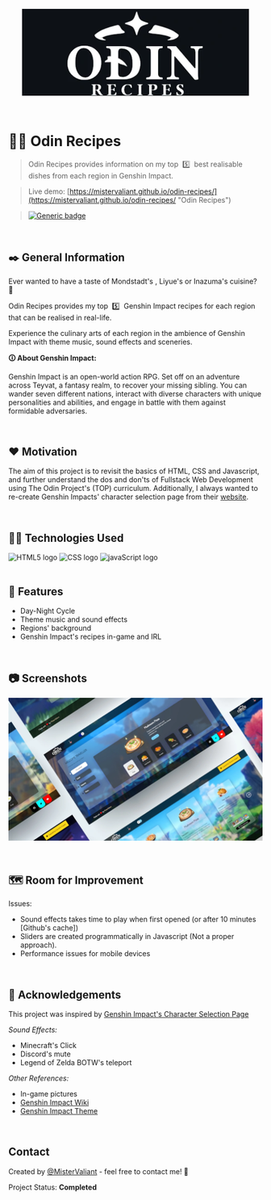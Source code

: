 <p align="center">
  <a target='_blank' href='https://mistervaliant.github.io/odin-recipes/'>
    <img width=450px src="images/showcase/git-logo.webp" alt="Odin recipes" title='Odin Recipes'/>
  </a>
</p>

<br/>

# 👩‍🍳 Odin Recipes 
> Odin Recipes provides information on my top&nbsp;  5️⃣&nbsp; best realisable dishes from each region in Genshin Impact.

>Live demo:
[https://mistervaliant.github.io/odin-recipes/](https://mistervaliant.github.io/odin-recipes/ "Odin Recipes")

>[![Generic badge](https://img.shields.io/badge/Project_Status:-Deployed-<COLOR>.svg)](https://mistervaliant.github.io/odin-landing/)

<br/>

## ✒️ General Information 
Ever wanted to have a taste of Mondstadt's , Liyue's or Inazuma's cuisine? 🤔

Odin Recipes provides my top&nbsp; 5️⃣&nbsp; Genshin Impact recipes for each region that can be realised in real-life.

Experience the culinary arts of each region in the ambience of Genshin Impact with theme music, sound effects and sceneries.

**🛈 About Genshin Impact:**

Genshin Impact is an open-world action RPG. Set off on an adventure across Teyvat, a fantasy realm, to recover your missing sibling. You can wander seven different nations, interact with diverse characters with unique personalities and abilities, and engage in battle with them against formidable adversaries. 


<br/>

## ❤️ Motivation
The aim of this project is to revisit the basics of HTML, CSS and Javascript, and further understand the dos and don'ts of Fullstack Web Development using The Odin Project's (TOP) curriculum. Additionally, I always wanted to re-create Genshin Impacts' character selection page from their [website](https://genshin.hoyoverse.com/en/ "Genshin Impact").


<br/>

## 👨‍💻 Technologies Used
<div align="left">
  <img title='HTML' src="https://cdn.jsdelivr.net/gh/devicons/devicon/icons/html5/html5-original.svg" height="42" width="58" alt="HTML5 logo"  />
  <img title='CSS' src="https://cdn.jsdelivr.net/gh/devicons/devicon/icons/css3/css3-original.svg" height="42" width="58" alt="CSS logo"  />
  <img title='JavaScript' src="https://cdn.jsdelivr.net/gh/devicons/devicon/icons/javascript/javascript-original.svg" height="42" width="58" alt="javaScript logo"  />
</div>

<br/>

## 📌 Features

- Day-Night Cycle
- Theme music and sound effects
- Regions' background
- Genshin Impact's recipes in-game and IRL

<br/>

## 📷 Screenshots
![Website showcase](images/showcase/website-showcase.webp)

<br/>

## 🗺️ Room for Improvement
Issues:
- Sound effects takes time to play when first opened (or after 10 minutes [Github's cache])
- Sliders are created programmatically in Javascript (Not a proper approach).
- Performance issues for mobile devices

<br/>

## 🔗 Acknowledgements
This project was inspired by [Genshin Impact's Character Selection Page](https://genshin.hoyoverse.com/en/ "Genshin Impact")

_Sound Effects:_
- Minecraft's Click
- Discord's mute
- Legend of Zelda BOTW's teleport

_Other References:_
- In-game pictures
- [Genshin Impact Wiki](https://genshin-impact.fandom.com/wiki/Genshin_Impact_Wiki "Genshin Impact Wiki")
- [Genshin Impact Theme](https://www.youtube.com/watch?v=Mcz3yZSUVI8 "Genshin Impact Youtube")

<br/>

## Contact
Created by [@MisterValiant](https://github.com/MisterValiant) - feel free to contact me! 📧

Project Status: **Completed**
